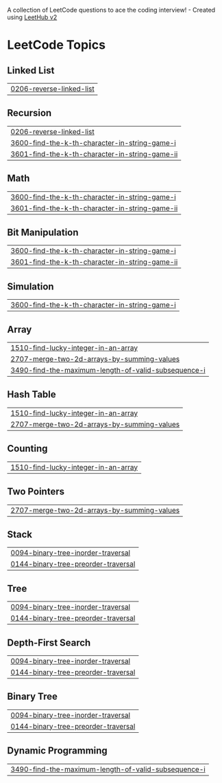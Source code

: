 A collection of LeetCode questions to ace the coding interview! - Created using [LeetHub v2](https://github.com/arunbhardwaj/LeetHub-2.0)
<!---LeetCode Topics Start-->
# LeetCode Topics
## Linked List
|  |
| ------- |
| [0206-reverse-linked-list](https://github.com/shivek-gandhi/DSA/tree/master/0206-reverse-linked-list) |
## Recursion
|  |
| ------- |
| [0206-reverse-linked-list](https://github.com/shivek-gandhi/DSA/tree/master/0206-reverse-linked-list) |
| [3600-find-the-k-th-character-in-string-game-i](https://github.com/shivek-gandhi/DSA/tree/master/3600-find-the-k-th-character-in-string-game-i) |
| [3601-find-the-k-th-character-in-string-game-ii](https://github.com/shivek-gandhi/DSA/tree/master/3601-find-the-k-th-character-in-string-game-ii) |
## Math
|  |
| ------- |
| [3600-find-the-k-th-character-in-string-game-i](https://github.com/shivek-gandhi/DSA/tree/master/3600-find-the-k-th-character-in-string-game-i) |
| [3601-find-the-k-th-character-in-string-game-ii](https://github.com/shivek-gandhi/DSA/tree/master/3601-find-the-k-th-character-in-string-game-ii) |
## Bit Manipulation
|  |
| ------- |
| [3600-find-the-k-th-character-in-string-game-i](https://github.com/shivek-gandhi/DSA/tree/master/3600-find-the-k-th-character-in-string-game-i) |
| [3601-find-the-k-th-character-in-string-game-ii](https://github.com/shivek-gandhi/DSA/tree/master/3601-find-the-k-th-character-in-string-game-ii) |
## Simulation
|  |
| ------- |
| [3600-find-the-k-th-character-in-string-game-i](https://github.com/shivek-gandhi/DSA/tree/master/3600-find-the-k-th-character-in-string-game-i) |
## Array
|  |
| ------- |
| [1510-find-lucky-integer-in-an-array](https://github.com/shivek-gandhi/DSA/tree/master/1510-find-lucky-integer-in-an-array) |
| [2707-merge-two-2d-arrays-by-summing-values](https://github.com/shivek-gandhi/DSA/tree/master/2707-merge-two-2d-arrays-by-summing-values) |
| [3490-find-the-maximum-length-of-valid-subsequence-i](https://github.com/shivek-gandhi/DSA/tree/master/3490-find-the-maximum-length-of-valid-subsequence-i) |
## Hash Table
|  |
| ------- |
| [1510-find-lucky-integer-in-an-array](https://github.com/shivek-gandhi/DSA/tree/master/1510-find-lucky-integer-in-an-array) |
| [2707-merge-two-2d-arrays-by-summing-values](https://github.com/shivek-gandhi/DSA/tree/master/2707-merge-two-2d-arrays-by-summing-values) |
## Counting
|  |
| ------- |
| [1510-find-lucky-integer-in-an-array](https://github.com/shivek-gandhi/DSA/tree/master/1510-find-lucky-integer-in-an-array) |
## Two Pointers
|  |
| ------- |
| [2707-merge-two-2d-arrays-by-summing-values](https://github.com/shivek-gandhi/DSA/tree/master/2707-merge-two-2d-arrays-by-summing-values) |
## Stack
|  |
| ------- |
| [0094-binary-tree-inorder-traversal](https://github.com/shivek-gandhi/DSA/tree/master/0094-binary-tree-inorder-traversal) |
| [0144-binary-tree-preorder-traversal](https://github.com/shivek-gandhi/DSA/tree/master/0144-binary-tree-preorder-traversal) |
## Tree
|  |
| ------- |
| [0094-binary-tree-inorder-traversal](https://github.com/shivek-gandhi/DSA/tree/master/0094-binary-tree-inorder-traversal) |
| [0144-binary-tree-preorder-traversal](https://github.com/shivek-gandhi/DSA/tree/master/0144-binary-tree-preorder-traversal) |
## Depth-First Search
|  |
| ------- |
| [0094-binary-tree-inorder-traversal](https://github.com/shivek-gandhi/DSA/tree/master/0094-binary-tree-inorder-traversal) |
| [0144-binary-tree-preorder-traversal](https://github.com/shivek-gandhi/DSA/tree/master/0144-binary-tree-preorder-traversal) |
## Binary Tree
|  |
| ------- |
| [0094-binary-tree-inorder-traversal](https://github.com/shivek-gandhi/DSA/tree/master/0094-binary-tree-inorder-traversal) |
| [0144-binary-tree-preorder-traversal](https://github.com/shivek-gandhi/DSA/tree/master/0144-binary-tree-preorder-traversal) |
## Dynamic Programming
|  |
| ------- |
| [3490-find-the-maximum-length-of-valid-subsequence-i](https://github.com/shivek-gandhi/DSA/tree/master/3490-find-the-maximum-length-of-valid-subsequence-i) |
<!---LeetCode Topics End-->